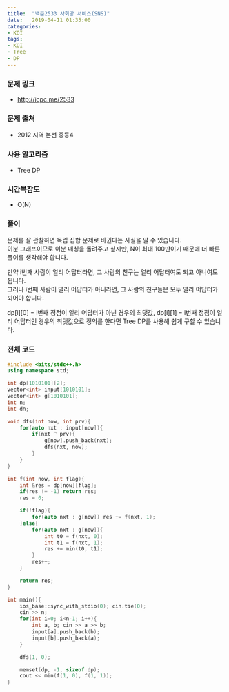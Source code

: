 ```yaml
---
title:  "백준2533 사회망 서비스(SNS)"
date:   2019-04-11 01:35:00
categories:
- KOI
tags:
- KOI
- Tree
- DP
---
```


### 문제 링크
* http://icpc.me/2533

### 문제 출처
* 2012 지역 본선 중등4

### 사용 알고리즘
* Tree DP

### 시간복잡도
* O(N)

### 풀이
문제를 잘 관찰하면 독립 집합 문제로 바뀐다는 사실을 알 수 있습니다.<br>
이분 그래프이므로 이분 매칭을 돌려주고 싶지만, N이 최대 100만이기 때문에 더 빠른 풀이를 생각해야 합니다.

만약 i번째 사람이 얼리 어답터라면, 그 사람의 친구는 얼리 어답터여도 되고 아니여도 됩니다.<Br>
그러나 i번째 사람이 얼리 어답터가 아니라면, 그 사람의 친구들은 모두 얼리 어답터가 되어야 합니다.

dp[i][0] = i번째 정점이 얼리 어답터가 아닌 경우의 최댓값, dp[i][1] = i번째 정점이 얼리 어답터인 경우의 최댓값으로 정의를 한다면 Tree DP를 사용해 쉽게 구할 수 있습니다.

### 전체 코드
```cpp
#include <bits/stdc++.h>
using namespace std;

int dp[1010101][2];
vector<int> input[1010101];
vector<int> g[1010101];
int n;
int dn;

void dfs(int now, int prv){
	for(auto nxt : input[now]){
		if(nxt ^ prv){
			g[now].push_back(nxt);
			dfs(nxt, now);
		}
	}
}

int f(int now, int flag){
	int &res = dp[now][flag];
	if(res != -1) return res;
	res = 0;

	if(!flag){
		for(auto nxt : g[now]) res += f(nxt, 1);
	}else{
		for(auto nxt : g[now]){
			int t0 = f(nxt, 0);
			int t1 = f(nxt, 1);
			res += min(t0, t1);
		}
		res++;
	}

	return res;
}

int main(){
	ios_base::sync_with_stdio(0); cin.tie(0);
	cin >> n;
	for(int i=0; i<n-1; i++){
		int a, b; cin >> a >> b;
		input[a].push_back(b);
		input[b].push_back(a);
	}

	dfs(1, 0);

	memset(dp, -1, sizeof dp);
	cout << min(f(1, 0), f(1, 1));
}
```
